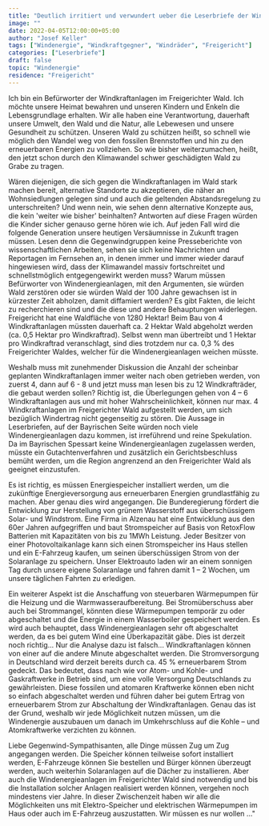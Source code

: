 ```yaml
---
title: "Deutlich irritiert und verwundert ueber die Leserbriefe der Windkraftgegner in den letzten Wochen"
image: ""
date: 2022-04-05T12:00:00+05:00
author: "Josef Keller"
tags: ["Windenergie", "Windkraftgegner", "Windräder", "Freigericht"]
categories: ["Leserbriefe"]
draft: false
topic: "Windenergie"
residence: "Freigericht"
---
```


Ich bin ein Befürworter der Windkraftanlagen im Freigerichter Wald. Ich möchte unsere Heimat bewahren und unseren Kindern und Enkeln die Lebensgrundlage erhalten. Wir alle haben eine Verantwortung, dauerhaft unsere Umwelt, den Wald und die Natur, alle Lebewesen und unsere Gesundheit zu schützen. Unseren Wald zu schützen heißt, so schnell wie möglich den Wandel weg von den fossilen Brennstoffen und hin zu den erneuerbaren Energien zu vollziehen. So wie bisher weiterzumachen, heißt, den jetzt schon durch den Klimawandel schwer geschädigten Wald zu Grabe zu tragen.

Wären diejenigen, die sich gegen die Windkraftanlagen im Wald stark machen bereit, alternative Standorte zu akzeptieren, die näher an Wohnsiedlungen gelegen sind und auch die geltenden Abstandsregelung zu unterschreiten? Und wenn nein, wie sehen denn alternative Konzepte aus, die kein 'weiter wie bisher' beinhalten? Antworten auf diese Fragen würden die Kinder sicher genauso gerne hören wie ich. Auf jeden Fall wird die folgende Generation unsere heutigen Versäumnisse in Zukunft tragen müssen. Lesen denn die Gegenwindgruppen keine Presseberichte von wissenschaftlichen Arbeiten, sehen sie sich keine Nachrichten und Reportagen im Fernsehen an, in denen immer und immer wieder darauf hingewiesen wird, dass der Klimawandel massiv fortschreitet und schnellstmöglich entgegengewirkt werden muss? Warum müssen Befürworter von Windenergieanlagen, mit den Argumenten, sie würden Wald zerstören oder sie würden Wald der 100 Jahre gewachsen ist in kürzester Zeit abholzen, damit diffamiert werden? Es gibt Fakten, die leicht zu recherchieren sind und die diese und andere Behauptungen widerlegen. Freigericht hat eine Waldfläche von 1280 Hektar! Beim Bau von 4 Windkraftanlagen müssten dauerhaft ca. 2 Hektar Wald abgeholzt werden (ca. 0,5 Hektar pro Windkraftrad). Selbst wenn man übertreibt und 1 Hektar pro Windkraftrad veranschlagt, sind dies trotzdem nur ca. 0,3 % des Freigerichter Waldes, welcher für die Windenergieanlagen weichen müsste.

Weshalb muss mit zunehmender Diskussion die Anzahl der scheinbar geplanten Windkraftanlagen immer weiter nach oben getrieben werden, von zuerst 4, dann auf 6 - 8 und jetzt muss man lesen bis zu 12 Windkrafträder, die gebaut werden sollen? Richtig ist, die Überlegungen gehen von 4 – 6 Windkraftanlagen aus und mit hoher Wahrscheinlichkeit, können nur max. 4 Windkraftanlagen im Freigerichter Wald aufgestellt werden, um sich bezüglich Windertrag nicht gegenseitig zu stören. Die Aussage in Leserbriefen, auf der Bayrischen Seite würden noch viele Windenergieanlagen dazu kommen, ist irreführend und reine Spekulation. Da im Bayrischen Spessart keine Windenergieanlagen zugelassen werden, müsste ein Gutachtenverfahren und zusätzlich ein Gerichtsbeschluss bemüht werden, um die Region angrenzend an den Freigerichter Wald als geeignet einzustufen.

Es ist richtig, es müssen Energiespeicher installiert werden, um die zukünftige Energieversorgung aus erneuerbaren Energien grundlastfähig zu machen. Aber genau dies wird angegangen. Die Bunderegierung fördert die Entwicklung zur Herstellung von grünem Wasserstoff aus überschüssigem Solar- und Windstrom. Eine Firma in Alzenau hat eine Entwicklung aus den 60er Jahren aufgegriffen und baut Stromspeicher auf Basis von RetoxFlow Batterien mit Kapazitäten von bis zu 1MWh Leistung. Jeder Besitzer von einer Photovoltaikanlage kann sich einen Stromspeicher ins Haus stellen und ein E-Fahrzeug kaufen, um seinen überschüssigen Strom von der Solaranlage zu speichern. Unser Elektroauto laden wir an einem sonnigen Tag durch unsere eigene Solaranlage und fahren damit 1 – 2 Wochen, um unsere täglichen Fahrten zu erledigen.

Ein weiterer Aspekt ist die Anschaffung von steuerbaren Wärmepumpen für die Heizung und die Warmwasseraufbereitung. Bei Stromüberschuss aber auch bei Strommangel, könnten diese Wärmepumpen temporär zu oder abgeschaltet und die Energie in einem Wasserboiler gespeichert werden. Es wird auch behauptet, dass Windenergieanlagen sehr oft abgeschaltet werden, da es bei gutem Wind eine Überkapazität gäbe. Dies ist derzeit noch richtig... Nur die Analyse dazu ist falsch... Windkraftanlagen können von einer auf die andere Minute abgeschaltet werden. Die Stromversorgung in Deutschland wird derzeit bereits durch ca. 45 % erneuerbarem Strom gedeckt. Das bedeutet, dass nach wie vor Atom- und Kohle- und Gaskraftwerke in Betrieb sind, um eine volle Versorgung Deutschlands zu gewährleisten. Diese fossilen und atomaren Kraftwerke können eben nicht so einfach abgeschaltet werden und führen daher bei gutem Ertrag von erneuerbarem Strom zur Abschaltung der Windkraftanlagen. Genau das ist der Grund, weshalb wir jede Möglichkeit nutzen müssen, um die Windenergie auszubauen um danach im Umkehrschluss auf die Kohle – und Atomkraftwerke verzichten zu können.

Liebe Gegenwind-Sympathisanten, alle Dinge müssen Zug um Zug angegangen werden. Die Speicher können teilweise sofort installiert werden, E-Fahrzeuge können Sie bestellen und Bürger können überzeugt werden, auch weiterhin Solaranlagen auf die Dächer zu installieren. Aber auch die Windenergieanlagen im Freigerichter Wald sind notwendig und bis die Installation solcher Anlagen realisiert werden können, vergehen noch mindestens vier Jahre. In dieser Zwischenzeit haben wir alle die Möglichkeiten uns mit Elektro-Speicher und elektrischen Wärmepumpen im Haus oder auch im E-Fahrzeug auszustatten. Wir müssen es nur wollen …"

